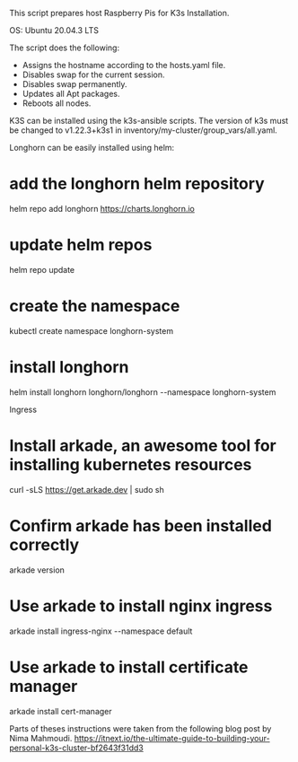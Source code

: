 This script prepares host Raspberry Pis for K3s Installation.

OS: Ubuntu 20.04.3 LTS

The script does the following:
- Assigns the hostname according to the hosts.yaml file.
- Disables swap for the current session.
- Disables swap permanently.
- Updates all Apt packages.
- Reboots all nodes.

K3S can be installed using the k3s-ansible scripts.
The version of k3s must be changed to v1.22.3+k3s1 in inventory/my-cluster/group_vars/all.yaml.

Longhorn can be easily installed using helm:

# add the longhorn helm repository
helm repo add longhorn https://charts.longhorn.io
# update helm repos
helm repo update
# create the namespace
kubectl create namespace longhorn-system
# install longhorn
helm install longhorn longhorn/longhorn --namespace longhorn-system

Ingress

# Install arkade, an awesome tool for installing kubernetes resources
curl -sLS https://get.arkade.dev | sudo sh
# Confirm arkade has been installed correctly
arkade version
# Use arkade to install nginx ingress
arkade install ingress-nginx --namespace default
# Use arkade to install certificate manager
arkade install cert-manager

Parts of theses instructions were taken from the following blog post by Nima Mahmoudi.
https://itnext.io/the-ultimate-guide-to-building-your-personal-k3s-cluster-bf2643f31dd3